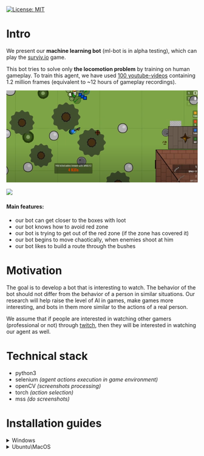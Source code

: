 [![License: MIT](https://img.shields.io/badge/License-MIT-green.svg)](https://opensource.org/licenses/MIT)

# Intro
We present our **machine learning bot** (ml-bot is in alpha testing), which can play the [surviv.io](https://surviv.io/) game.

This bot tries to solve only **the locomotion problem** by training on human gameplay. To train this agent, we have used [100 youtube-videos](for_annotators/video_data) containing 1.2 million frames (equivalent to ~12 hours of gameplay recordings).

![Image of Yaktocat](jupyter_demo/for_preview.png)

![](jupyter_demo/h7vndtkzlinfkyoqzpcmjxecubu.gif)

#### Main features:
- our bot can get closer to the boxes with loot
- our bot knows how to avoid red zone
- our bot is trying to get out of the red zone (if the zone has covered it)
- our bot begins to move chaotically, when enemies shoot at him
- our bot likes to build a route through the bushes

# Motivation
The goal is to develop a bot that is interesting to watch. The behavior of the bot should not differ from the behavior of a person in similar situations. Our research will help raise the level of AI in games, make games more interesting, and bots in them more similar to the actions of a real person.

We assume that if people are interested in watching other gamers (professional or not) through [twitch](https://www.twitch.tv/), then they will be interested in watching our agent as well. 

# Technical stack
- python3
- selenium *(agent actions execution in game environment)*
- openCV *(screenshots processing)*
- torch *(action selection)*
- mss *(do screenshots)*

# Installation guides

<details>
  <summary>Windows</summary>
  </br>

  ## Initial usage
  __1. Clone GitHub repository__
  
  ```
  git clone https://github.com/Laggg/ml-bots-surviv.io
  ```
  __2. Download supporting files__

  Download model weights from [here](https://drive.google.com/u/0/uc?id=1l3exfxwT4ZVk1R6V2sxZimTafx1EkNtO&export=download) and chromedriver, that suits your chrome version, from [here](https://chromedriver.chromium.org/downloads). 

  Locate both files to `./supporting_files/` folder.

  > ![image](https://user-images.githubusercontent.com/45121687/134749881-a239f8be-ce69-41d3-9988-21e1083e3e3e.png)


  __3. Create python virtual environment and install requirements.txt__
  
  ```
  cd ml-bots-surviv.io
  python –m venv surviv_env 
  cd surviv_env/scripts && activate && cd ../../
  pip install -r requirements.txt 
  ``` 
  >![image](https://user-images.githubusercontent.com/45121687/134750475-d2ce7f57-c692-4fa6-8441-b90f7117a502.png)

  __4. Run the agent__
  ```
  python play.py
  ```

  ## Later usage

  __1. Activate python environment__
  ```
  cd surviv_env/scripts && activate && cd ../../
  ``` 

  __2. Run the agent__
  ```
  python play.py
  ```
</details>

<details>
  <summary>Ubuntu\MacOS</summary>
</br>
  
  ## Initial usage
  __1. Clone GitHub repository__
  
  ```
  git clone https://github.com/Laggg/ml-bots-surviv.io
  ```

  __2. Download supporting files__

  Download model weights from [here](https://drive.google.com/u/0/uc?id=1l3exfxwT4ZVk1R6V2sxZimTafx1EkNtO&export=download) and chromedriver, that suits your chrome version, from [here](https://chromedriver.chromium.org/downloads). 

  Locate both files to `./supporting_files/` folder.

  
  __3. Create python virtual environment and install requirements.txt__
  
  ```
  cd ml-bots-surviv.io
  python -m venv surviv_env 
  source surviv_env/bin/activate
  pip install -r requirements.txt 
  ```
  
  __4. Run the agent__
  ```
  python play.py
  ```
  
  ## Later usage

  __1. Activate python environment__
  ```
  source surviv_env/bin/activate
  ``` 

  __2. Run the agent__
  ```
  python play.py
  ```
</details>
